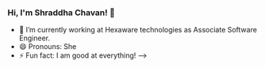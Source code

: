 ### Hi, I'm Shraddha Chavan! 👋

- 🔭 I’m currently working at Hexaware technologies as Associate Software Engineer.
- 😄 Pronouns: She
- ⚡ Fun fact: I am good at everything!
-->

